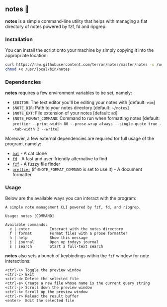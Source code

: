 ## notes 📝

**notes** is a simple command-line utility that helps with managing a flat
directory of notes powered by fzf, fd and ripgrep.

### Installation

You can install the script onto your machine by simply copying it into the
appropriate location:

```bash
curl https://raw.githubusercontent.com/terror/notes/master/notes -o /usr/local/bin/notes
chmod +x /usr/local/bin/notes
```

### Dependencies

**notes** requires a few environment variables to be set, namely:

- `$EDITOR`: The text editor you'll be editing your notes with [default: `vim`]
- `$NOTE_DIR`: Path to your notes directory [default: `~/notes`]
- `$NOTE_EXT`: File extension of your notes [default: `md`]
- `$NOTE_FORMAT_COMMAND`: Command to run when formatting notes [default: `prettier --print-width 80 --prose-wrap always --single-quote true --tab-width 2 --write`]

Moreover, a few external dependencies are required for full usage of the
program, namely:

- [`bat`](https://github.com/sharkdp/bat) - A cat clone
- [`fd`](https://github.com/sharkdp/fd) - A fast and user-friendly alternative
  to find
- [`fzf`](https://github.com/junegunn/fzf) - A fuzzy file finder
- [`prettier`](https://github.com/prettier/prettier) (if `$NOTE_FORMAT_COMMAND` is set to use it) - A document formatter

### Usage

Below are the available ways you can interact with the program:

```present notes help
A simple note management CLI powered by fzf, fd, and ripgrep.
                                                             
Usage: notes [COMMAND]                                       
                                                             
Available commands:                                          
  e | enter         Interact with the notes directory        
  f | format        Format files with a prose formatter      
  h | help          Show this message                        
  j | journal       Open up todays journal                   
  s | search        Start a full-text search                 
```

**notes** also sets a bunch of keybindings within the `fzf` window for note
interactions:

```
<ctrl-\> Toggle the preview window
<ctrl-c> Exit
<ctrl-d> Delete the selected file
<ctrl-e> Create a new file whose name is the current query string
<ctrl-j> Scroll down the preview window
<ctrl-k> Scroll up the preview window
<ctrl-r> Reload the result buffer
<enter>  Edit the selected file
```
